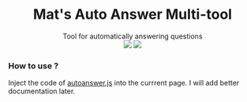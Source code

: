 <!-- 
BSD 2-Clause License

Copyright (c) 2025, Матвей Т <https://matveit.dev>

Redistribution and use in source and binary forms, with or without
modification, are permitted provided that the following conditions are met:

1. Redistributions of source code must retain the above copyright notice, this
   list of conditions and the following disclaimer.

2. Redistributions in binary form must reproduce the above copyright notice,
   this list of conditions and the following disclaimer in the documentation
   and/or other materials provided with the distribution.

THIS SOFTWARE IS PROVIDED BY THE COPYRIGHT HOLDERS AND CONTRIBUTORS "AS IS"
AND ANY EXPRESS OR IMPLIED WARRANTIES, INCLUDING, BUT NOT LIMITED TO, THE
IMPLIED WARRANTIES OF MERCHANTABILITY AND FITNESS FOR A PARTICULAR PURPOSE ARE
DISCLAIMED. IN NO EVENT SHALL THE COPYRIGHT HOLDER OR CONTRIBUTORS BE LIABLE
FOR ANY DIRECT, INDIRECT, INCIDENTAL, SPECIAL, EXEMPLARY, OR CONSEQUENTIAL
DAMAGES (INCLUDING, BUT NOT LIMITED TO, PROCUREMENT OF SUBSTITUTE GOODS OR
SERVICES; LOSS OF USE, DATA, OR PROFITS; OR BUSINESS INTERRUPTION) HOWEVER
CAUSED AND ON ANY THEORY OF LIABILITY, WHETHER IN CONTRACT, STRICT LIABILITY,
OR TORT (INCLUDING NEGLIGENCE OR OTHERWISE) ARISING IN ANY WAY OUT OF THE USE
OF THIS SOFTWARE, EVEN IF ADVISED OF THE POSSIBILITY OF SUCH DAMAGE.
-->

<h1 align = "center">
    <b>Mat's Auto Answer Multi-tool</b>
</h1>
<p align = "center">Tool for automatically answering questions<br>
    <a>
        <img src="https://img.shields.io/github/license/AtomicGamer9523/MatAutoAnswer?label=License&color=blue">
    </a> <a href="https://www.github.com/AtomicGamer9523">
        <img src="https://img.shields.io/github/followers/atomicgamer9523?label=AtomicGamer9523%20(Me)&style=social"/>
    </a>
</p>

### How to use ?

Inject the code of [autoanswer.js](./autoanswer.js) into the currrent page.
I will add better documentation later.

<!-- <a href = "{{BOOKMARKJS}}">
    <img alt = "Mat's Auto Answer Multi-tool" src = "./badge.svg" />
</a>

Once you are  -->
